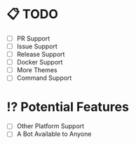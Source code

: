 # 📋 TODO

- [ ] PR Support
- [ ] Issue Support
- [ ] Release Support
- [ ] Docker Support
- [ ] More Themes
- [ ] Command Support

# ⁉️ Potential Features

- [ ] Other Platform Support
- [ ] A Bot Available to Anyone
